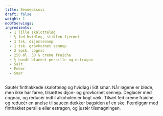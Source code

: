 ```yaml
---
title: Sennepssovs
draft: false
weight: 1
noOfServings: 
ingredients:
  - 1 lille skalotteløg
  - ½ fed hvidløg, stiklen fjernet
  - 1 tsk. dijonsennep
  - 1 tsk. grovkornet sennep
  - 2 spsk. cognac
  - 250 ml. 38 % creme fraiche
  - ½ bundt blandet persille og estragon
  - Salt
  - Peber
  - Smør
---
```


Sautér finthakkede skalotteløg og hvidløg i lidt smør. Når løgene er
bløde, men ikke har farve, tilsættes dijon- og grovkornet sennep.
Deglacér med cognac, og reducér indtil alkoholen er kogt væk. Tilsæt fed
creme fraiche, og reducér en anelse til saucen dækker bagsiden af en
ske. Færdiggør med finthakket persille eller estragon, og justér
tilsmagningen.

